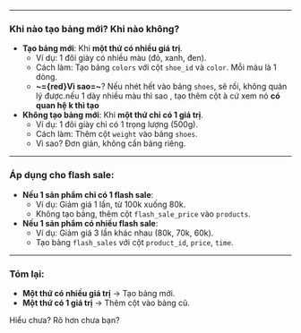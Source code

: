  
 
---

### Khi nào tạo bảng mới? Khi nào không?
- **Tạo bảng mới**: Khi **một thứ có nhiều giá trị**.  
  - Ví dụ: 1 đôi giày có nhiều màu (đỏ, xanh, đen).  
  - Cách làm: Tạo bảng `colors` với cột `shoe_id` và `color`. Mỗi màu là 1 dòng.  
  - **~={red}Vì sao=~**? Nếu nhét hết vào bảng `shoes`, sẽ rối, không quản lý được.nếu 1 dày nhiều màu thì sao , tạo thêm cột à 
cứ xem nó **có quan hệ k thì tạo**
- **Không tạo bảng mới**: Khi **một thứ chỉ có 1 giá trị**.  
  - Ví dụ: 1 đôi giày chỉ có 1 trọng lượng (500g).  
  - Cách làm: Thêm cột `weight` vào bảng `shoes`.  
  - Vì sao? Đơn giản, không cần bảng riêng.

---

### Áp dụng cho flash sale:
- **Nếu 1 sản phẩm chỉ có 1 flash sale**:  
  - Ví dụ: Giảm giá 1 lần, từ 100k xuống 80k.  
  - Không tạo bảng, thêm cột `flash_sale_price` vào `products`.  
- **Nếu 1 sản phẩm có nhiều flash sale**:  
  - Ví dụ: Giảm giá 3 lần khác nhau (80k, 70k, 60k).  
  - Tạo bảng `flash_sales` với cột `product_id`, `price`, `time`.  

---

### Tóm lại:
- **Một thứ có nhiều giá trị** → Tạo bảng mới.  
- **Một thứ có 1 giá trị** → Thêm cột vào bảng cũ.  

Hiểu chưa? Rõ hơn chưa bạn?


